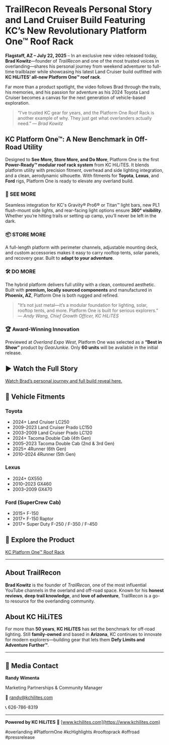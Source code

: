 # TrailRecon Reveals Personal Story and Land Cruiser Build Featuring KC’s New Revolutionary Platform One™ Roof Rack

**Flagstaff, AZ – July 22, 2025** – In an exclusive new video released today, **Brad Kowitz**—founder of *TrailRecon* and one of the most trusted voices in overlanding—shares his personal journey from weekend adventurer to full-time trailblazer while showcasing his latest Land Cruiser build outfitted with **KC HiLiTES’ all-new Platform One™ roof rack**.

Far more than a product spotlight, the video follows Brad through the trails, his memories, and his passion for adventure as his 2024 Toyota Land Cruiser becomes a canvas for the next generation of vehicle-based exploration.

> “I’ve trusted KC gear for years, and the Platform One Roof Rack is another example of why. They just get what overlanders actually need.”
> — *Brad Kowitz*

## KC Platform One™: A New Benchmark in Off-Road Utility

Designed to **See More, Store More, and Do More**, Platform One is the first **Power-Ready™ modular roof rack system** from KC HiLiTES. It blends platform utility with precision fitment, overhead and side lighting integration, and a clean, aerodynamic silhouette. With fitments for **Toyota**, **Lexus**, and **Ford** rigs, Platform One is ready to elevate any overland build.

### 🔭 SEE MORE

Seamless integration for KC's Gravity® Pro6® or Titan™ light bars, new PL1 flush-mount side lights, and rear-facing light options ensure **360° visibility**. Whether you’re hitting trails or setting up camp, you’ll never be left in the dark.

### 📦 STORE MORE

A full-length platform with perimeter channels, adjustable mounting deck, and custom accessories makes it easy to carry rooftop tents, solar panels, and recovery gear. Built to **adapt to your adventure**.

### 🛠️ DO MORE

The hybrid platform delivers full utility with a clean, contoured aesthetic. Built with **premium, locally sourced components** and manufactured in **Phoenix, AZ**, Platform One is both rugged and refined.

> "It’s not just metal—it’s a modular foundation for lighting, solar, rooftop tents, and more. Platform One is built for serious explorers.”
> — *Andy Wang, Chief Growth Officer, KC HiLiTES*

### 🏆 Award-Winning Innovation

Previewed at *Overland Expo West*, Platform One was selected as a **“Best in Show”** product by *GearJunkie*. Only **60 units** will be available in the initial release.

## ▶️ Watch the Full Story

[Watch Brad’s personal journey and full build reveal here.](https://youtu.be/Gsqjg9y-bhM)

## 🚙 Vehicle Fitments

### Toyota

* 2024+ Land Cruiser LC250
* 2009–2023 Land Cruiser Prado LC150
* 2003–2009 Land Cruiser Prado LC120
* 2024+ Tacoma Double Cab (4th Gen)
* 2005–2023 Tacoma Double Cab (2nd & 3rd Gen)
* 2025+ 4Runner (6th Gen)
* 2010–2024 4Runner (5th Gen)

### Lexus

* 2024+ GX550
* 2010–2023 GX460
* 2003–2009 GX470

### Ford (SuperCrew Cab)

* 2015+ F-150
* 2017+ F-150 Raptor
* 2017+ Super Duty F-250 / F-350 / F-450

## 🔗 Explore the Product

[KC Platform One™ Roof Rack](https://www.kchilites.com/families/platform-one)

---

## About TrailRecon

**Brad Kowitz** is the founder of *TrailRecon*, one of the most influential YouTube channels in the overland and off-road space. Known for his **honest reviews**, **deep trail knowledge**, and **love of adventure**, TrailRecon is a go-to resource for the overlanding community.

## About KC HiLiTES

For more than **50 years**, **KC HiLiTES** has set the benchmark for off-road lighting. Still **family-owned** and based in **Arizona**, KC continues to innovate for modern explorers—building gear that lets them **Defy Limits and Adventure Further™**.

---

## 📇 Media Contact

**Randy Wimenta**

Marketing Partnerships & Community Manager

📧 [randy@kchilites.com](mailto:randy@kchilites.com)

📞 626-786-8319

---

**Powered by KC HiLiTES**
🔗 [www.kchilites.com](https://www.kchilites.com)

\#overlanding #PlatformOne #kcHighlights #rooftoprack #offroad #pressrelease
